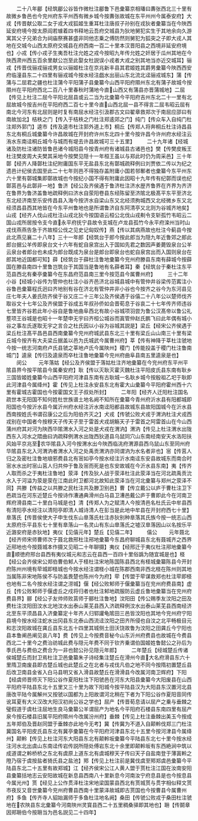 <!-- { "loadSidebar": true } -->
　　二十八年郿【经筑郿公谷皆作微杜注郿鲁下邑彚纂京相璠曰夀张西北三十里有故微乡鲁邑也今兖州府东平州西有微乡城今按夀张故城在东平州州今属泰安府】大戎【传晋献公取二女于戎大戎狐姬生重耳杜注唐叔子孙别在戎狄者彚纂当在今陜西延安府境今按太原阎若璩着四书释地云吾府交城县为狄地舅犯实生于其地余向久游寓其父子兄弟合为祠庙祭赛甚盛非同他志乗之傅防然则舅犯为狐突之子即大戎人其地在交城今山西太原府交城县在府西南一百二十里本汉晋阳县之西境非延安府境也】小戎【传小戎子生夷吾杜注允姓之戎今按昭九年传允姓之奸居于瓜州其地在今陜西肃州西五百余里献公岂至此娶女杜説误小戎者大戎之别其地当亦近交城耳】骊戎【传晋伐骊戎骊戎男女以骊姬杜注在京兆新丰县其君姬姓其爵男彚纂今陜西西安府临潼县东二十四里有骊戎城今按水经注戯水出丽山东北流北迳骊戎城东】蒲【传蒲与二屈君之疆也杜注蒲今平阳蒲子县彚纂今山西平阳府隰州东北有蒲子故城今按隰州在平阳府西北二百八十里春秋时蒲地今直山西又有蒲县亦晋蒲城地】二屈【传见上杜注二屈今平阳北屈县或云二当为北彚纂今平阳府吉州东北二十一里有北屈故城今按吉州在平阳府西二百七十里今直山西北屈一县不得言二屈韦昭云屈有南北今河东有北屈则是时复有南屈水经注引汲郡古文曰翟章救郑次于南屈应邵曰有南故加北】桔柣之门【传入于桔柣之门杜注郑逺郊之门】纯门【传众车入自纯门杜注郑外郭门】逵市【传及逵市杜注郭外道上市】桐丘【传郑人将奔桐丘杜注诗昌县东北有桐丘城彚纂今许昌故城在开封府许州东北四十里今按许昌今许州府水经注云洧水东南迳桐丘城今与城而有堤去许昌故城可三十五里】
　　二十九年诸【经城诸及防杜注诸防皆鲁邑诸今城阳县今按青州府有诸城县古诸邑也】樊【传樊皮叛王杜注樊皮周大夫樊其采地今按樊见隠十一年桓王虽以与郑此时仍为周采邑】三十年鄣【经齐人降鄣杜注纪附庸国东平无盐县东北有鄣城疏释例曰刘贾依二传以为纪之遗邑计纪侯去国至此二十七年则邑不得独存盖附庸小国若邿鄟者也彚纂今东平州东六十里有鄣城集即鄣故城也今按纪小国不得有附庸此因昭十九年传有纪鄣而误也纪鄣莒邑与此鄣非一地】鲁济【经公及齐侯遇于鲁济杜注济水歴齐鲁界在齐界为齐济在鲁界为鲁济盖鲁地疏释例曰济水自荥阳卷县东经陈留至济隂北极髙平东平至济北东北经济南至乐安传昌县入海今按济水自梁山东又北经须朐城西又北经微乡东又北经须昌县西其地皆在今东平州鲁地也是所谓鲁济自东阿清亭又北则为谷城齐地矣】山戎【经齐人伐山戎杜注山戎北狄今按国语云桓公北伐山戎刜令支斩孤竹韦昭云二国山戎所居按令支今直永平府抚宁县故令支城在卢龙县孤竹今永平府滦州当时山戎伐燕燕告急于齐故桓公伐之见史记匈奴传】燕【传以其病燕故也杜注今蓟县今按此北燕见襄二十八年】三十一年郎【经筑台于郎今按此郎当为隠九年近鲁郊之郎此郎台据公羊传即泉台文十六年有蛇自泉宫出入于国如先君之数因声姜薨毁泉台公羊云泉台者郎台也未成为郎台既成为泉台是郎台即泉台也蛇自泉宫出而入国则泉台在郎其地近国都可知】薛【经筑台于薛杜注鲁地彚纂今兖州府滕县东南有薛城今按薛国在滕县南四十里鲁岂筑台于其国当是鲁地有名薛者耳】秦【经筑台于秦杜注东平范县西北有秦亭彚纂今在东昌府范县南三里今按范县今属曹州府】
　　三十二年小谷【经城小谷传为管仲也杜注小谷齐邑济北谷城县城中有管仲井谷梁传范寗注小谷鲁邑彚纂程氏迥曰齐地别有谷在济北有管仲井非小谷也今按齐之谷今为东河县见庄七年夫人姜氏防齐侯于谷又庄二十三年公及齐侯遇于谷僖二十八年公以楚师伐齐取谷文十七年公及齐侯盟于谷成五年叔孙侨如会晋荀息于谷哀二十七年传齐师违谷七里皆齐谷若此年小谷自是鲁地曲阜西北有故小谷城项羽尝为鲁公汉髙帝以鲁公礼塟项王谷城是也昭十一年楚申无宇曰齐桓公城谷而寘管仲赵氏鹏飞曰此年偶有城小谷之事左氏遂取无宇之言合之杜氏因以小谷为谷城其説是】梁丘【经宋公齐侯遇于梁丘杜注髙平昌邑县西南彚纂今兖州府城武县东北三十里有梁丘山山南三十里有梁丘城今按齐有大夫梁丘据盖以邑为氏城武今属曹州府】莘【传有神降于莘杜注虢地今按一统志河南府卢氏县虢之莘地卢氏今属陜州】稷门【传能投盖于稷门杜注鲁南城门】逵泉【传归及逵泉而卒杜注鲁地彚纂今兖州府曲阜县南五里逵泉是也】
　　闵公
　　元年落姑【经公及齐侯盟于落姑杜注齐地彚纂在今兖州府东平州平隂县界今按平隂县今属秦安府】耿【传以灭耿灭霍灭魏杜注平阳皮氏县东南有耿乡三国皆姬姓彚纂今山西平阳府河津县东南有古耿城一名耿乡城今按殷祖乙圯于耿即此河津县今属绛州】霍【传见上杜注永安县东北有霍大山彚纂今平阳府霍州西十六里有霍城古霍国也今按霍国文王子叔处所封】
　　二年阳【经齐人迁阳杜注国名疏世本无阳国不知何姓杜世族谱土地名阙不知所在彚纂今青州府沂水县有阳都城即阳国也今按沂水县今属沂州府水经注沂水南迳阳都县故城东县故阳国城今在沂水县西南按姓氏书谓召康公之后为阳伯齐灭之】犬戎【传虢公败犬戎于渭汭杜注犬戎西戎别在中国者今按穆天子传天子至于雷首犬戎胡觞天子于雷首之阿雷首山在今山西蒲州府其对河为陜西华隂渭水入河之处是犬戎在渭汭】渭汭【传见上杜注渭水出陇西东入河水之隈曲曰汭疏释例渭水出陇西狄道县乌鼠同穴山东南经南安天水洛阳扶风始平京兆至农华隂县入河今按渭水出今陜西临洮府渭源县西乌鼠山东至同州府华隂县东北入河渭汭者渭水入河之处禹贡渭汭亦同谓汭为水名者非也】宻【传莒人归之及密杜注鲁地琅邪费县北有宻如亭今按水经注沂水南迳东安县故城东而南合时宻水水出时宻山莒人归共仲于鲁及宻而死是也东安故城在今沂水县东南】夷【传齐人取而杀之于夷杜注鲁地】荥泽【传及狄人战于荥泽杜注此荥泽当在河北疏禹贡沇水入于河溢为荥是荥在江南此时卫都河北故知此荥泽当在河北彚纂与郑州之荥泽不同】共滕【传益之以共滕之民杜注共及滕卫别邑】曹【传立戴公以庐于曹杜注卫下邑疏当在河东近楚丘今按诗作漕通典滑州白马县卫漕邑戴公庐于曹即此今在河南卫辉府滑县南二十里白马城是也】清【传郑人为之赋清人今按清邑名杜氏云中牟县西有清阳亭水经注以清阳亭即清人城诗清人在彭当是此地中牟县在开封府西七十里】臯落氏【传晋侯使大子申生伐东山臯落氏杜注赤狄别种臯落其氏族今按一统志山西太原府乐平县东七十里有臯落山一名灵山有东山臯落氏之墟汉臯落因山以名按乐平近潞安府是赤狄地】夷仪【见僖元年】楚丘【见僖二年】
　　僖公
　　元年聂北【经齐师宋师曹师次于聂北救邢杜注郉地彚纂今东昌府聊城县东北有聂城齐之西界近郉地也今按聂城本作摄又见昭二十年聊摄】夷仪【经邢迁于夷仪杜注郉地彚纂今直顺徳府邢台县西有夷仪城元和志云在县西一百四十里俗譌为随宜城是也】柽【经公会齐侯宋公郑伯曹伯邾人于柽杜注宋地陈国陈县西北有柽城彚纂陈县今开封府陈州州境有荦城即柽城也今按水经注谓柽小城在陈郡西南非西北柽在陈州则其地当属陈非宋地陈侯不与防盖畏楚也陈州今为府】荦【传盟于荦谋救郑也杜注荦即柽也地有二名今按水经注谓之涝城】偃【经公败邾师于偃彚纂当在兖州府费县南】虚丘【传公败邾师于偃虚丘之戍将归者也杜注邾地疏服防云虚丘鲁地彚纂当在兖州府费县界】郦【经公子友帅师败莒师于郦杜注鲁地】汶阳田【传公赐季友汶阳之田及费杜注汶阳田汶水北地汶水出泰山莱芜县西入济疏释例汶水出泰山莱芜县西南经济北至东平须昌县入济彚纂定十年齐人归郓讙龟隂田三邑皆汶阳也其地今兖州府宁阳县境今按水经注蛇水出冈县东北泰山西流迳汶阳之田齐所侵也自汶之北平畅极目元和志汶阳故城在龚丘县东北五十四里其城侧土田沃饶故鲁为汶阳之田龚丘今宁阳也县本鲁阐邑阐见哀八年】费【传见上今按费音秘今山东沂州府费县也故城在今费县西北二十里今之费治祊城此费与隠元年费不同于钦齐乗谓伯国姬姓鲁懿公之孙后为季氏邑与费伯之费合为一非也懿公孙见隠元年郎】
　　二年楚丘【经城楚丘传诸侯城楚丘而封卫焉杜注卫邑彚纂朱子诗经集注楚丘在滑州今直大名府滑县东六十里隋卫南废县即古楚丘城也此楚丘之在北者与戎伐凡伯之地不同今按隋初置楚丘县后改卫南县金省入白马县明又省入滑县故楚丘在滑滑县今改属河南卫辉府】下阳【经虞师晋师灭下阳公谷作夏阳杜注下阳虢邑在河东大阳县彚纂今大阳废县在山西平阳府平陆县东北十五里又三十里为故下阳城今按平陆县汉为大阳县东汉置河北县唐改平陆今属解州又按虢以国都为上阳故谓河北稍在下者为下阳公谷作夏阳音同传讹耳夏有大义汉改大阳汉初尚公谷之学也】屈产【传晋荀息请以屈产之乗与垂棘之璧假道于虞杜注屈地生良马彚纂公羊谓屈产为地名今平阳府石楼县东南四里有屈产泉今按石楼县旧属平阳府隰州今改属汾州府】垂棘【传见上杜注垂棘出美玉今按成五年郑伯及晋赵同盟于垂棘亦此地今无考】冀【传冀为不道入自颠軨伐郑三门杜注冀国名平阳皮氏县东北有冀亭彚纂在今平阳府河津县东北十五里今按河津县今属绛州】颠軨【传见上杜注河东大阳县东北有颠軨坂彚纂今平陆县东北七十里今按水经注河水北出虞山东南迳传岩传説所隠处傅岩东北十余里即颠軨坂有东西絶涧中筑以成道谓之軨桥桥之东北有虞原上道东北有虞城穆天子传曰天子自盐南登于薄寘軨之隥乃宿于虞按盐者猗氏县之盐池】鄍【传见上杜注前是冀伐虞至鄍郑虞邑彚纂今平陆县东北二十五里有故郑城】江【经齐侯宋公江人黄人盟于贳杜注江国在汝南安阳县彚纂括地志云安阳故城在新息县西南八十里新息今河南汝宁府息县是也今按息县今属光州】贳【经见上公作贯泽杜注宋地梁国蒙县西北有贳城贳与贯字相似释文贳市夜反又音世彚纂今兖州府曹县西南十里蒙泽故城即古贳国也今按曹县今属曹州府】多鱼【传齐寺人貂始漏师于多鱼杜注地名阙】桑田【传虢公败戎于桑田杜注虢地在农陜县东北彚纂今河南陜州灵寳县西二十五里稠桑驿即其地也】耼【传鬬章因郑耼伯今按耼当为邑名説见二十四年】
